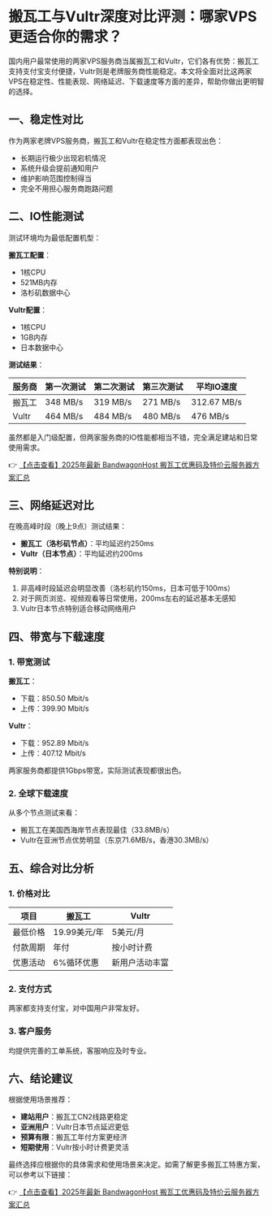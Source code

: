 # 搬瓦工与Vultr深度对比评测：哪家VPS更适合你的需求？

国内用户最常使用的两家VPS服务商当属搬瓦工和Vultr，它们各有优势：搬瓦工支持支付宝支付便捷，Vultr则是老牌服务商性能稳定。本文将全面对比这两家VPS在稳定性、性能表现、网络延迟、下载速度等方面的差异，帮助你做出更明智的选择。

## 一、稳定性对比

作为两家老牌VPS服务商，搬瓦工和Vultr在稳定性方面都表现出色：

- 长期运行极少出现宕机情况
- 系统升级会提前通知用户
- 维护影响范围控制得当
- 完全不用担心服务商跑路问题

## 二、IO性能测试

测试环境均为最低配置机型：

**搬瓦工配置**：
- 1核CPU
- 521MB内存
- 洛杉矶数据中心

**Vultr配置**：
- 1核CPU
- 1GB内存
- 日本数据中心

**测试结果**：

| 服务商 | 第一次测试 | 第二次测试 | 第三次测试 | 平均IO速度 |
|--------|------------|------------|------------|------------|
| 搬瓦工 | 348 MB/s   | 319 MB/s   | 271 MB/s   | 312.67 MB/s |
| Vultr  | 464 MB/s   | 484 MB/s   | 480 MB/s   | 476 MB/s   |

虽然都是入门级配置，但两家服务商的IO性能都相当不错，完全满足建站和日常使用需求。

👉 [【点击查看】2025年最新 BandwagonHost 搬瓦工优惠码及特价云服务器方案汇总](https://bit.ly/banwagon)

## 三、网络延迟对比

在晚高峰时段（晚上9点）测试结果：

- **搬瓦工（洛杉矶节点）**：平均延迟约250ms
- **Vultr（日本节点）**：平均延迟约200ms

**特别说明**：
1. 非高峰时段延迟会明显改善（洛杉矶约150ms，日本可低于100ms）
2. 对于网页浏览、视频观看等日常使用，200ms左右的延迟基本无感知
3. Vultr日本节点特别适合移动网络用户

## 四、带宽与下载速度

### 1. 带宽测试

**搬瓦工**：
- 下载：850.50 Mbit/s
- 上传：399.90 Mbit/s

**Vultr**：
- 下载：952.89 Mbit/s
- 上传：407.12 Mbit/s

两家服务商都提供1Gbps带宽，实际测试表现都很出色。

### 2. 全球下载速度

从多个节点测试来看：
- 搬瓦工在美国西海岸节点表现最佳（33.8MB/s）
- Vultr在亚洲节点优势明显（东京71.6MB/s，香港30.3MB/s）

## 五、综合对比分析

### 1. 价格对比

| 项目       | 搬瓦工               | Vultr               |
|------------|----------------------|---------------------|
| 最低价格   | 19.99美元/年         | 5美元/月            |
| 付款周期   | 年付                 | 按小时计费          |
| 优惠活动   | 6%循环优惠           | 新用户活动丰富      |

### 2. 支付方式

两家都支持支付宝，对中国用户非常友好。

### 3. 客户服务

均提供完善的工单系统，客服响应及时专业。

## 六、结论建议

根据使用场景推荐：

- **建站用户**：搬瓦工CN2线路更稳定
- **亚洲用户**：Vultr日本节点延迟更低
- **预算有限**：搬瓦工年付方案更经济
- **短期使用**：Vultr按小时计费更灵活

最终选择应根据你的具体需求和使用场景来决定。如需了解更多搬瓦工特惠方案，可以参考以下链接：

👉 [【点击查看】2025年最新 BandwagonHost 搬瓦工优惠码及特价云服务器方案汇总](https://bit.ly/banwagon)